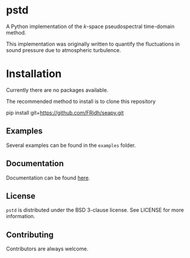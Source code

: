 # pstd

A Python implementation of the $k$-space pseudospectral time-domain method.

This implementation was originally written to quantify the fluctuations in sound pressure due to atmospheric turbulence.


# Installation

Currently there are no packages available.

The recommended method to install is to clone this repository

   pip install git+https://github.com/FRidh/seapy.git


## Examples

Several examples can be found in the `examples` folder.

## Documentation

Documentation can be found [here](http://python-acoustics.github.io/python-acoustics/).

## License

`pstd` is distributed under the BSD 3-clause license. See LICENSE for more information.

## Contributing

Contributors are always welcome.
